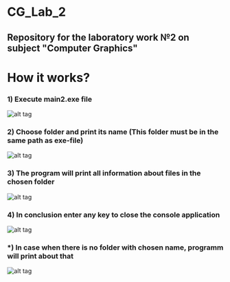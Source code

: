 # CG_Lab_2
## Repository for the laboratory work №2 on subject "Computer Graphics"
# How it works?
### 1) Execute main2.exe file
![alt tag](https://pixs.ru/images/2021/03/22/temp.png "Execute main2.exe file")​
### 2) Choose folder and print its name (This folder must be in the same path as exe-file)
![alt tag](https://pixs.ru/images/2021/03/22/temp74bbca9ad1425704.png "Choose folder and print its name (This folder must be in the same path as exe-file)")​
### 3) The program will print all information about files in the chosen folder
![alt tag](https://pixs.ru/images/2021/03/22/temp0fd4afa50f3c1a01.png "The program will print all information about files in the chosen folder")​
### 4) In conclusion enter any key to close the console application
![alt tag](https://pixs.ru/images/2021/03/22/temp122323895ad6b1d5.png "In conclusion enter any key to close the console application")​
### *) In case when there is no folder with chosen name, programm will print about that
![alt tag](https://pixs.ru/images/2021/03/22/temp44504b5ff94686e0.png "In case when there is no folder with chosen name, programm will print about that")​
